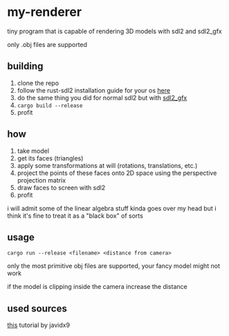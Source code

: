 # my-renderer
tiny program that is capable of rendering 3D models with sdl2 and sdl2_gfx

only .obj files are supported

## building
1. clone the repo
2. follow the rust-sdl2 installation guide for your os [here](https://github.com/Rust-SDL2/rust-sdl2#sdl20-development-libraries)
3. do the same thing you did for normal sdl2 but with [sdl2_gfx](https://github.com/giroletm/SDL2_gfx/releases/tag/release-1.0.4)
4. `cargo build --release`
5. profit

## how
1. take model
2. get its faces (triangles)
3. apply some transformations at will (rotations, translations, etc.)
4. project the points of these faces onto 2D space using the perspective projection matrix
5. draw faces to screen with sdl2
6. profit

i will admit some of the linear algebra stuff kinda goes over my head but i think it's fine to treat it as a "black box" of sorts

## usage
`cargo run --release <filename> <distance from camera>`

only the most primitive obj files are supported, your fancy model might not work

if the model is clipping inside the camera increase the distance

## used sources
[this](https://www.youtube.com/watch?v=ih20l3pJoeU) tutorial by javidx9